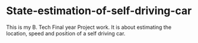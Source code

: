 # State-estimation-of-self-driving-car
This is my B. Tech Final year Project work. It is about estimating the location, speed and position of a self driving car.
